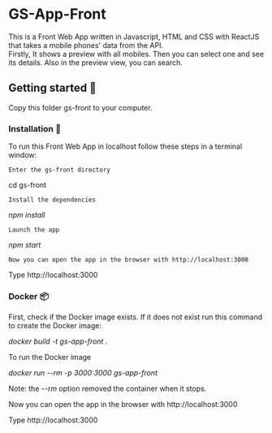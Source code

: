 # GS-App-Front 

This is a Front Web App written in Javascript, HTML and CSS with ReactJS that takes a mobile phones' data from the API. <br>
Firstly, It shows a preview with all mobiles. Then you can select one and see its details. Also in the preview view, you can search.

## Getting started 🚀

Copy this folder gs-front to your computer.

### Installation 🔧

To run this Front Web App in localhost follow these steps in a terminal window:

  ```
  Enter the gs-front directory
  ```
   cd gs-front

  ```
  Install the dependencies
  ```
   _npm install_

  ```
  Launch the app
  ```
   _npm start_

  ```
  Now you can open the app in the browser with http://localhost:3000
  ```
   Type http://localhost:3000
 

### Docker 📦

First, check if the Docker image exists. If it does not exist run this command to create the Docker image:

_docker build -t gs-app-front ._


To run the Docker image

_docker run --rm -p 3000:3000 gs-app-front_

Note: the _--rm_ option removed the container when it stops.

Now you can open the app in the browser with http://localhost:3000
 
  Type http://localhost:3000
